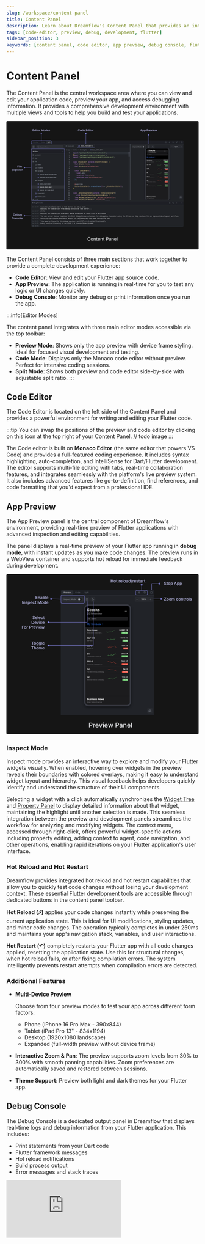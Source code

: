 ```yaml
---
slug: /workspace/content-panel
title: Content Panel
description: Learn about Dreamflow's Content Panel that provides an integrated environment for code editing, app preview, and debugging with real-time updates
tags: [code-editor, preview, debug, development, flutter]
sidebar_position: 3
keywords: [content panel, code editor, app preview, debug console, flutter development, dreamflow interface, development environment, monaco editor, hot reload]
---
```


# Content Panel

The Content Panel is the central workspace area where you can view and edit your application code, preview your app, and access debugging information. It provides a comprehensive development environment with multiple views and tools to help you build and test your applications.

![Content Panel](imgs/content-panel.webp)


The Content Panel consists of three main sections that work together to provide a complete development experience:

- **Code Editor**: View and edit your Flutter app source code. 
- **App Preview**: The application is running in real-time for you to test any logic or UI changes quickly. 
- **Debug Console**: Monitor any debug or print information once you run the app.

:::info[Editor Modes]

The content panel integrates with three main editor modes accessible via the top toolbar:
- **Preview Mode**: Shows only the app preview with device frame styling. Ideal for focused visual development and testing.
- **Code Mode**: Displays only the Monaco code editor without preview. Perfect for intensive coding sessions.
- **Split Mode**: Shows both preview and code editor side-by-side with adjustable split ratio. 
:::

## Code Editor

The Code Editor is located on the left side of the Content Panel and provides a powerful environment for writing and editing your Flutter code.



:::tip
You can swap the positions of the preview and code editor by clicking on this icon at the top right of your Content Panel.
// todo image
:::

The Code editor is built on **Monaco Editor** (the same editor that powers VS Code) and provides a full-featured coding experience. It includes syntax highlighting, auto-completion, and IntelliSense for Dart/Flutter development. The editor supports multi-file editing with tabs, real-time collaboration features, and integrates seamlessly with the platform's live preview system. It also includes advanced features like go-to-definition, find references, and code formatting that you'd expect from a professional IDE.



## App Preview

The App Preview panel is the central component of Dreamflow's environment, providing real-time preview of Flutter applications with advanced inspection and editing capabilities.

The panel displays a real-time preview of your Flutter app running in **debug mode**, with instant updates as you make code changes. The preview runs in a WebView container and supports hot reload for immediate feedback during development.

![Preview Panel](imgs/preview-panel.png)


### Inspect Mode
Inspect mode provides an interactive way to explore and modify your Flutter widgets visually. When enabled, hovering over widgets in the preview reveals their boundaries with colored overlays, making it easy to understand widget layout and hierarchy. This visual feedback helps developers quickly identify and understand the structure of their UI components.

Selecting a widget with a click automatically synchronizes the [Widget Tree](modules-panel/widget-panel.md#widget-tree) and [Property Panel](properties-panel.md) to display detailed information about that widget, maintaining the highlight until another selection is made. This seamless integration between the preview and development panels streamlines the workflow for analyzing and modifying widgets. The context menu, accessed through right-click, offers powerful widget-specific actions including property editing, adding context to agent, code navigation, and other operations, enabling rapid iterations on your Flutter application's user interface.

### Hot Reload and Hot Restart
Dreamflow provides integrated hot reload and hot restart capabilities that allow you to quickly test code changes without losing your development context. These essential Flutter development tools are accessible through dedicated buttons in the content panel toolbar.

**Hot Reload (⚡)** applies your code changes instantly while preserving the current application state. This is ideal for UI modifications, styling updates, and minor code changes. The operation typically completes in under 250ms and maintains your app's navigation stack, variables, and user interactions.

**Hot Restart (↶)** completely restarts your Flutter app with all code changes applied, resetting the application state. Use this for structural changes, when hot reload fails, or after fixing compilation errors. The system intelligently prevents restart attempts when compilation errors are detected.


### Additional Features

- **Multi-Device Preview**

    Choose from four preview modes to test your app across different form factors:
    - Phone (iPhone 16 Pro Max - 390x844)
    - Tablet (iPad Pro 13" - 834x1194)
    - Desktop (1920x1080 landscape)
    - Expanded (full-width preview without device frame)

- **Interactive Zoom & Pan**: The preview supports zoom levels from 30% to 300% with smooth panning capabilities. Zoom preferences are automatically saved and restored between sessions.

- **Theme Support**: Preview both light and dark themes for your Flutter app. 



## Debug Console

The Debug Console is a dedicated output panel in Dreamflow that displays real-time logs and debug information from your Flutter application. This includes:

- Print statements from your Dart code
- Flutter framework messages 
- Hot reload notifications
- Build process output
- Error messages and stack traces



<div style={{
    position: 'relative',
    paddingBottom: 'calc(50.67989417989418% + 41px)', // Keeps the aspect ratio and additional padding
    height: 0,
    width: '100%'}}>
    <iframe 
        src="https://demo.arcade.software/2wlNaYsMEfK9Ko4y9Bkt?embed&show_copy_link=true"
        title=""
        style={{
            position: 'absolute',
            top: 0,
            left: 0,
            width: '100%',
            height: '100%',
            colorScheme: 'light'
        }}
        frameborder="0"
        loading="lazy"
        webkitAllowFullScreen
        mozAllowFullScreen
        allowFullScreen
        allow="clipboard-write">
    </iframe>
</div>
<p></p>




